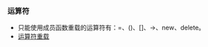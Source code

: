 ### 运算符

- 只能使用成员函数重载的运算符有：=、()、[]、->、new、delete。
- [运算符重载](https://www.jianshu.com/p/4e4a94e18cbb)

